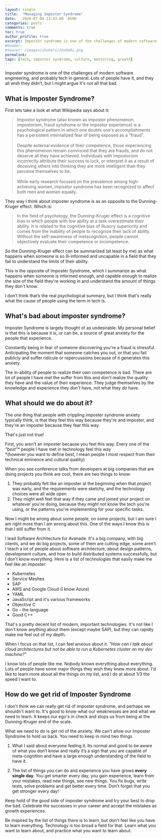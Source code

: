 ```yaml
---
layout: single
title:  "Managing Imposter Syndrome"
date:   2020-07-09 13:43:00 -0500
categories: posts
comments: true
toc: true
author_profile: true
excerpt: Imposter syndrome is one of the challenges of modern software engineering, and probably tech in general. Lots of people have it, and they all wish they didn’t, but I might argue it's not all that bad.
#header:
#teaser: /images/shuhari/ShuHaRi.png
permalink: 
tags: [tech, imposter syndrome, culture, mentoring, growth]
---
```


Imposter syndrome is one of the challenges of modern software engineering, and probably tech in general. Lots of people have it, and they all wish they didn’t, but I might argue it's not all that bad.

## What is Imposter Syndrome?

First lets take a look at what Wikipedia says about it:
 
 >Impostor syndrome (also known as impostor phenomenon, impostorism, fraud syndrome or the impostor experience) is a psychological pattern in which one doubts one's accomplishments has a persistent internalized fear of being exposed as a "fraud".
 <br><br>Despite external evidence of their competence, those experiencing this phenomenon remain convinced that they are frauds, and do not deserve all they have achieved. Individuals with impostorism incorrectly attribute their success to luck, or interpret it as a result of deceiving others into thinking they are more intelligent than they perceive themselves to be. <br><br>While early research focused on the prevalence among high-achieving women, impostor syndrome has been recognized to affect both men and women equally.

They way I think about imposter syndrome is as an opposite to the Dunning-Kruger effect.
Which is:

>In the field of psychology, the Dunning–Kruger effect is a cognitive bias in which people with low ability at a task overestimate their ability. It is related to the cognitive bias of illusory superiority and comes from the inability of people to recognize their lack of ability. Without the self-awareness of metacognition, people cannot objectively evaluate their competence or incompetence.

So the Dunning-Kruger effect can be summarized (at least by me) as what happens when someone is so ill-informed and uncapable in a field that they fail to understand the limits of their ability. 

This is the opposite of Imposter Syndrome, which I summarize as what happens when someone is informed enough, and capable enough to realize the size of the field they're working in and understand the amount of things they don't know.

I don’t think that’s the real psychological summary, but I think that's really what the cause of people using the term in tech is.

## What's bad about imposter syndrome?

Imposter Syndrome is largely thought of as undesirable.
My personal belief is that this is because it is, or can be, a source of great anxiety for the people that experience.

Constantly being in fear of someone discovering you're a fraud is stressful.
Anticipating the moment that someone catches you out, or that you fail publicly and suffer ridicule or repercussions because of it generates this anxiety.

The in-ability of people to realize their own competence is bad.
There are lot of people I have met the suffer from this and don't realize the quality they have and the value of their experience.
They judge themselves by the knowledge and experience they *don't* have, not what they *do* have.

## What should we do about it?

The one thing that people with crippling imposter syndrome anxiety typically think, is that they feel this way because they're and imposter, and they're an imposter because they fear this way.

That's just not true!

First, you aren't an imposter because you feel this way.
Every one of the *"best"** people I have met in technology feel this way <br>
*(however you want to define best, I mean people I most respect from their technical eminence and cultural quality)

When you see conference talks from developers at big companies that are doing projects you think are cool, there are two things to know:

1. They probably felt like an imposter at the beginning when that project was early, and the requirements were sketchy, and the technology choices were all wide open
2. They might well feel that way if they came and joined your project on whatever you're doing, because they might not know the tech you're using, or the patterns you're implementing for your specific tasks. 

Now I might be wrong about some people, on some projects, but I am sure I am right more than I am wrong about this. One of the ways I know this is that I still suffer from it. 

I lead Software Architecture for Avanade. It's a big company, with big clients, and we do big projects, some of them are cutting edge, some aren’t.
I teach a lot of people about software architecture, about design patterns, development culture, and how to build distributed systems successfully, but I don't know everything.
Here is a list of technologies that easily make me feel like an imposter:
- Kubernetes
- Service Meshes
- SAP
- AWS and Google Cloud (I know Azure)
- YAML
- JavaScript and it's various frameworks
- Objective C
- Go - the language
- Good C++

That's a pretty decent list of modern, important technologies.
It's not like I don't know anything about them (except maybe SAP), but they can rapidly make me feel out of my depth. 

When I focus on that list, I can feel anxious about it. *"How can I talk about cloud architectures but not be able to run a Kubernetes cluster on my dev machine?"*

I know lots of people like me. Nobody knows everything about everything. Lots of people have some major things they wish they knew more about. I'd like to learn more about all the things on my list, and I do at about 1/3 the speed I want to.

## How do we get rid of Imposter Syndrome

I don't think we can really get rid of imposter syndrome, and perhaps we shouldn't want to.
It's good to know what our weaknesses are and what we need to learn.
It keeps our ego's in check and stops us from being at the Dunning-Kruger end of the scale.

What we need to do is get rid of the anxiety. We can't allow our Imposter Syndrome to hold us back.
You need to keep in mind two things

1) What I said about everyone feeling it. Its normal and good to be aware of what you don’t know and really it’s a sign that you are capable of meta-cognition and have a large enough understanding of the field to have it.

2) The list of things you can do and experience you have grows **every single day**. You get smarter every day, you gain experience, learn from your mistakes, read new things, see new things. You fix bugs, write tests, solve problems and get better every time. Don't forget that you get stronger every day!

Keep hold of the good side of imposter syndrome and try your best to drop the bad. Celebrate the successes in your career and accept the mistakes as growth experiences.

Be inspired by the list of things there is to learn, but don't feel like you have to learn everything.
Technology is too broad a field for that.
Learn what you want to learn about, and practice what you want to learn about.



